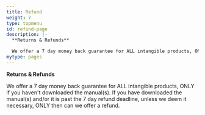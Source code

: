 ```yaml
---
title: Refund
weight: 7
type: topmenu
id: refund-page
description: |-
  **Returns & Refunds**

  We offer a 7 day money back guarantee for ALL intangible products, ONLY if you haven't downloaded the manual(s). If you have downloaded the manual(s) and/or it is past the 7 day refund deadline, unless we deem it necessary, ONLY then can we offer a refund.
mytype: pages
---
```


**Returns & Refunds**

We offer a 7 day money back guarantee for ALL intangible products, ONLY if you haven't downloaded the manual(s). If you have downloaded the manual(s) and/or it is past the 7 day refund deadline, unless we deem it necessary, ONLY then can we offer a refund.